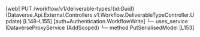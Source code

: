 [web] PUT /workflow/v1/deliverable-types/{id:Guid}  (Dataverse.Api.External.Controllers.v1.Workflow.DeliverableTypeController.Update)  [L148–L155] [auth=Authentication.WorkflowWrite]
  └─ uses_service IDataverseProxyService (AddScoped)
    └─ method PutSerialisedModel [L153]

